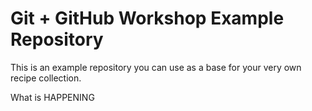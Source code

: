 # Git + GitHub Workshop Example Repository

This is an example repository you can use as a base for your very own recipe collection.

What is HAPPENING